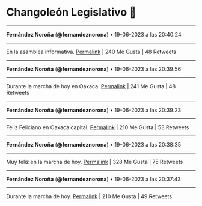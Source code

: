 # Changoleón Legislativo 🙈
*****
**Fernández Noroña** (**@fernandeznorona**) • 19-06-2023 a las 20:40:24
*****
En la asamblea informativa.
[Permalink](https://twitter.com/fernandeznorona/status/1671015116597493761) | 240 Me Gusta | 48 Retweets
*****
**Fernández Noroña** (**@fernandeznorona**) • 19-06-2023 a las 20:39:56
*****
Durante la marcha de hoy en Oaxaca.
[Permalink](https://twitter.com/fernandeznorona/status/1671014998657859584) | 241 Me Gusta | 48 Retweets
*****
**Fernández Noroña** (**@fernandeznorona**) • 19-06-2023 a las 20:39:23
*****
Feliz Feliciano en Oaxaca capital.
[Permalink](https://twitter.com/fernandeznorona/status/1671014863030857728) | 210 Me Gusta | 53 Retweets
*****
**Fernández Noroña** (**@fernandeznorona**) • 19-06-2023 a las 20:38:35
*****
Muy feliz en la marcha de hoy.
[Permalink](https://twitter.com/fernandeznorona/status/1671014660483723264) | 328 Me Gusta | 75 Retweets
*****
**Fernández Noroña** (**@fernandeznorona**) • 19-06-2023 a las 20:37:43
*****
Durante la marcha de hoy.
[Permalink](https://twitter.com/fernandeznorona/status/1671014440555388929) | 210 Me Gusta | 49 Retweets